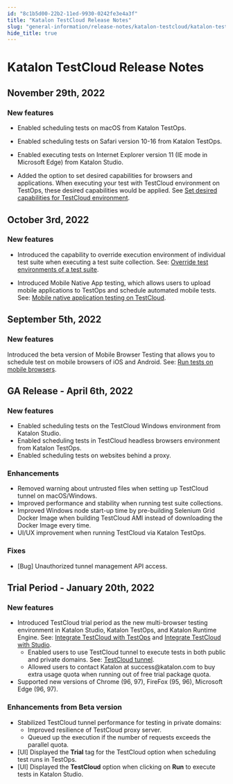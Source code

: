 ```yaml
---
id: "8c1b5d00-22b2-11ed-9930-0242fe3e4a3f"
title: "Katalon TestCloud Release Notes"
slug: "general-information/release-notes/katalon-testcloud/katalon-testcloud-release-notes"
hide_title: true
---
```


# <a id="id_release-notes" class="anchor_top_offset"/><a id="ariaid-title1" class="anchor_top_offset"/><span xmlns="http://www.w3.org/1999/xhtml" className="ph">Katalon TestCloud</span>  Release Notes


## <a id="concept-1874" class="anchor_top_offset"/>November 29th, 2022


### New features

<div xmlns="http://www.w3.org/1999/xhtml" className="p"><ul className="ul"><li className="li"><p className="p">Enabled scheduling tests on  macOS  from Katalon TestOps.</p></li><li className="li"><p className="p">Enabled scheduling tests on  Safari version 10-16 from Katalon TestOps.</p></li><li className="li"><p className="p">Enabled executing  tests on Internet Explorer version 11 (IE mode in Microsoft Edge) from Katalon Studio.</p></li><li className="li"><p className="p">Added the option to set desired capabilities for  browsers and applications. When executing your test with TestCloud environment on TestOps, these desired capabilities would be applied. See <a className="xref" href="/docs/execute/cloud-based-test-execution/test-execution-with-testcloud/set-desired-capabilities-for-testcloud-environment">Set desired capabilities for TestCloud environment</a>.</p></li></ul></div>

## <a id="concept-5047" class="anchor_top_offset"/>October 3rd, 2022


### New features

<ul xmlns="http://www.w3.org/1999/xhtml" className="ul"><li className="li"><p className="p">Introduced the capability to override execution environment of individual test suite when executing a test suite collection. See: <a className="xref" href="/docs/execute/cloud-based-test-execution/test-execution-with-testcloud/override-test-environments-of-a-test-suite">Override test environments of a test suite</a>.</p></li><li className="li"><p className="p">Introduced Mobile Native App testing, which allows users to upload mobile applications to <span className="ph">TestOps</span> and schedule automated mobile tests. See: <a className="xref" href="/docs/execute/cloud-based-test-execution/test-execution-with-testcloud/mobile-native-application-testing-on-testcloud">Mobile native application testing on <span className="ph">TestCloud</span></a>.</p></li></ul> 

## <a id="concept-1561" class="anchor_top_offset"/>September 5th, 2022


### New features

<p xmlns="http://www.w3.org/1999/xhtml" className="p">Introduced the beta version of Mobile Browser Testing that allows you to schedule test on mobile browsers of iOS and Android. See: <a className="xref" href="/docs/execute/cloud-based-test-execution/test-execution-with-testcloud/run-tests-on-mobile-browsers">Run tests on mobile browsers</a>.</p> 
    

## <a id="id_1" class="anchor_top_offset"/>GA Release - April 6th, 2022

    
              
      

### <a id="id_2" class="anchor_top_offset"/>New features

      
        
<ul xmlns="http://www.w3.org/1999/xhtml" className="ul">   <li className="li">Enabled scheduling tests on the TestCloud Windows environment     from Katalon Studio.</li>   <li className="li">Enabled scheduling tests in TestCloud headless browsers     environment from Katalon TestOps.</li>   <li className="li">Enabled scheduling tests on websites behind a proxy.</li> </ul> 
      
    
      

### <a id="id_3" class="anchor_top_offset"/>Enhancements

      
        
<ul xmlns="http://www.w3.org/1999/xhtml" className="ul">   <li className="li">Removed warning about untrusted files when setting up TestCloud     tunnel on macOS/Windows.</li>   <li className="li">Improved performance and stability when running test suite     collections.</li>   <li className="li">Improved Windows node start-up time by pre-building Selenium     Grid Docker Image when building TestCloud AMI instead of     downloading the Docker Image every time.</li>   <li className="li">UI/UX improvement when running TestCloud via Katalon     TestOps.</li> </ul> 
      
    
      

### <a id="id_4" class="anchor_top_offset"/>Fixes

      
        
<ul xmlns="http://www.w3.org/1999/xhtml" className="ul">   <li className="li">[Bug] Unauthorized tunnel management API access.</li> </ul> 
      
    
    

## <a id="id_5" class="anchor_top_offset"/>Trial Period - January 20th, 2022

    
          
      

### <a id="id_6" class="anchor_top_offset"/>New features

      
        
<ul xmlns="http://www.w3.org/1999/xhtml" className="ul">   <li className="li">Introduced TestCloud trial period as the new multi-browser     testing environment in Katalon Studio, Katalon TestOps, and Katalon     Runtime Engine. See: <a className="xref" href="/docs/execute/cloud-based-test-execution/test-execution-with-testcloud/integrate-testcloud-with-testops">Integrate       TestCloud with TestOps</a> and <a className="xref" href="/docs/execute/cloud-based-test-execution/test-execution-with-testcloud/integrate-testcloud-with-studio">Integrate       TestCloud with Studio</a>.      <ul className="ul">       <li className="li">Enabled users to use TestCloud tunnel to execute tests in both         public and private domains. See: <a className="xref" href="/docs/execute/cloud-based-test-execution/test-execution-with-testcloud/testcloud-tunnel">TestCloud           tunnel</a>.</li>       <li className="li">Allowed users to contact Katalon at success@katalon.com to buy         extra usage quota when running out of free trial package         quota.</li>     </ul>   </li>   <li className="li">Supported new versions of Chrome (96, 97), FireFox (95, 96),     Microsoft Edge (96, 97).</li> </ul> 
      
    
      

### <a id="id_7" class="anchor_top_offset"/>Enhancements from Beta version

      
        
<ul xmlns="http://www.w3.org/1999/xhtml" className="ul">   <li className="li">Stabilized TestCloud tunnel performance for testing in private     domains:      <ul className="ul">       <li className="li">Improved resilience of TestCloud proxy server.</li>       <li className="li">Queued up the execution if the number of requests exceeds the         parallel quota.</li>     </ul>   </li>   <li className="li">[UI] Displayed the <strong className="ph b">Trial</strong> tag for the TestCloud     option when scheduling test runs in TestOps.</li>   <li className="li">[UI] Displayed the <strong className="ph b">TestCloud</strong> option when     clicking on <strong className="ph b">Run</strong> to execute tests in Katalon     Studio.</li> </ul> 
      
    
